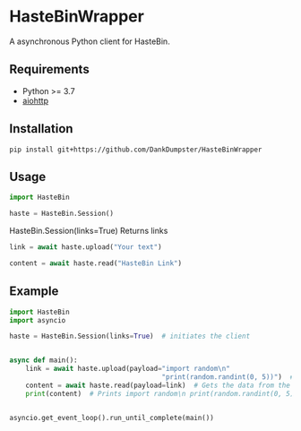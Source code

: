 HasteBinWrapper
===============

A asynchronous Python client for HasteBin.

Requirements
------------

- Python >= 3.7
- [aiohttp](https://docs.aiohttp.org/en/stable/)

Installation
------------
```
pip install git+https://github.com/DankDumpster/HasteBinWrapper
```


Usage
-----

```python
import HasteBin

haste = HasteBin.Session()
```

HasteBin.Session(links=True)
Returns links

```python
link = await haste.upload("Your text")
```

```python
content = await haste.read("HasteBin Link")
```

Example
-------
```python
import HasteBin
import asyncio

haste = HasteBin.Session(links=True)  # initiates the client


async def main():
    link = await haste.upload(payload="import random\n"
                                      "print(random.randint(0, 5))")  # Sends the code to the wrapper and uploads it to HasteBin, and returns the link where its stored
    content = await haste.read(payload=link)  # Gets the data from the link
    print(content)  # Prints import random\n print(random.randint(0, 5))


asyncio.get_event_loop().run_until_complete(main())
```

